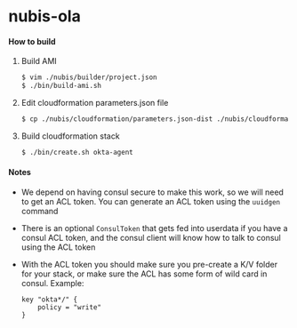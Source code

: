 # nubis-ola
#### How to build
1. Build AMI
    ```bash
    $ vim ./nubis/builder/project.json
    $ ./bin/build-ami.sh
    ```

2. Edit cloudformation parameters.json file
    ```bash
    $ cp ./nubis/cloudformation/parameters.json-dist ./nubis/cloudformation/parameters.json
    ```

3. Build cloudformation stack
    ```bash
    $ ./bin/create.sh okta-agent
    ```

#### Notes
* We depend on having consul secure to make this work, so we will need to get an ACL token. You can generate an ACL token using the `uuidgen` command

* There is an optional `ConsulToken` that gets fed into userdata if you have a consul ACL token, and the consul client will know how to talk to consul using the ACL token

* With the ACL token you should make sure you pre-create a K/V folder for your stack, or make sure the ACL has some form of wild card in consul. Example:
    ```
    key "okta*/" {
        policy = "write"
    }
    ```
